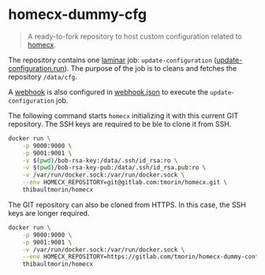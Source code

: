 # homecx-dummy-cfg

> A ready-to-fork repository to host custom configuration related to [homecx].

The repository contains one [laminar] job: `update-configuration` ([update-configuration.run]).
The purpose of the job is to cleans and fetches the repository `/data/cfg`.

A [webhook] is also configured in [webhook.json] to execute the `update-configuration` job.

The following command starts `homecx` initializing it with this current GIT repository.
The SSH keys are required to be ble to clone it from SSH.

```bash
docker run \
    -p 9000:9000 \
    -p 9001:9001 \
    -v $(pwd)/bob-rsa-key:/data/.ssh/id_rsa:ro \
    -v $(pwd)/bob-rsa-key-pub:/data/.ssh/id_rsa.pub:ro \
    -v /var/run/docker.sock:/var/run/docker.sock \
    --env HOMECX_REPOSITORY=git@gitlab.com:tmorin/homecx.git \
    thibaultmorin/homecx
```

The GIT repository can also be cloned from HTTPS.
In this case, the SSH keys are longer required.

```bash
docker run \
    -p 9000:9000 \
    -p 9001:9001 \
    -v /var/run/docker.sock:/var/run/docker.sock \
    --env HOMECX_REPOSITORY=https://gitlab.com/tmorin/homecx-dummy-config.git \
    thibaultmorin/homecx
```


[homecx]: https://github.com/tmorin/homecx
[laminar]: https://laminar.ohwg.net
[webhook]: https://github.com/adnanh/webhook
[update-configuration.run]: jobs/update-configuration.run
[webhook.json]: webhook.json
